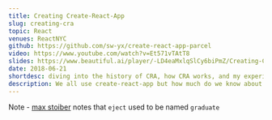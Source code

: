 ```yaml
---
title: Creating Create-React-App
slug: creating-cra
topic: React
venues: ReactNYC
github: https://github.com/sw-yx/create-react-app-parcel
video: https://www.youtube.com/watch?v=Et571vTAtT8
slides: https://www.beautiful.ai/player/-LD4eaMxlqSlCy6biPmZ/Creating-Create-React-App
date: 2018-06-21
shortdesc: diving into the history of CRA, how CRA works, and my experience making create-react-app-parcel
description: We all use create-react-app but how much do we know about how it works internally? In this talk we discuss how I recently dived into the source code for create-react-app to make a fun clone! It looks intimidating but is really not, once you get a hang of how lerna monorepos work and try making one of your own. Watch this and then go make your own create-awesome-app!
---
```


Note - [max stoiber](https://github.com/mxstbr/mxstbr.com/blob/b7b1471541cb9fee679115bb29ded8ef14d65bfa/data/old-blog-posts/2016/12/a-dream-come-true.md#create-react-app) notes that `eject` used to be named `graduate`
